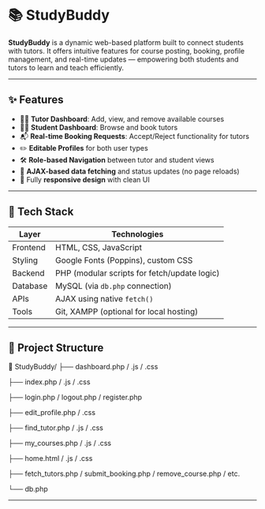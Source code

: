 # 📚 StudyBuddy

**StudyBuddy** is a dynamic web-based platform built to connect students with tutors. It offers intuitive features for course posting, booking, profile management, and real-time updates — empowering both students and tutors to learn and teach efficiently.

---

## ✨ Features

- 👨‍🏫 **Tutor Dashboard**: Add, view, and remove available courses
- 🧑‍🎓 **Student Dashboard**: Browse and book tutors
- 📬 **Real-time Booking Requests**: Accept/Reject functionality for tutors
- ✏️ **Editable Profiles** for both user types
- 🛠️ **Role-based Navigation** between tutor and student views
- 🔄 **AJAX-based data fetching** and status updates (no page reloads)
- 📱 Fully **responsive design** with clean UI

---

## 🚀 Tech Stack

| Layer       | Technologies                                           |
|-------------|--------------------------------------------------------|
| Frontend    | HTML, CSS, JavaScript                                  |
| Styling     | Google Fonts (Poppins), custom CSS                     |
| Backend     | PHP (modular scripts for fetch/update logic)          |
| Database    | MySQL (via `db.php` connection)                        |
| APIs        | AJAX using native `fetch()`                            |
| Tools       | Git, XAMPP (optional for local hosting)                |

---

## 📂 Project Structure

📁 StudyBuddy/
├── dashboard.php / .js / .css

├── index.php / .js / .css

├── login.php / logout.php / register.php

├── edit_profile.php / .css

├── find_tutor.php / .js / .css

├── my_courses.php / .js / .css

├── home.html / .js / .css

├── fetch_tutors.php / submit_booking.php / remove_course.php / etc.

└── db.php

---

